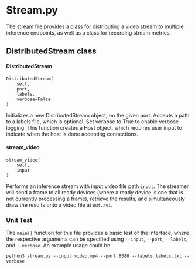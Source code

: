 # Stream.py

The stream file provides a class for distributing a video stream to multiple inference endpoints, as well as a class for
recording stream metrics. 

## DistributedStream class

#### DistributedStream

    DistributedStream(
        self,
        port,
        labels,
        verbose=False
    )
    
Initializes a new DistributedStream object, on the given port. Accepts a path to a labels file, which is optional. Set
verbose to True to enable verbose logging. This function creates a Host object, which requires user input to indicate 
when the host is done accepting connections. 

#### stream_video

    stream_video(
        self,
        input
    )
    
Performs an inference stream with input video file path `input`. The streamer will send a frame to all ready devices 
(where a ready device is one that is not currently processing a frame), retrieve the results, and simultaneously draw
the results onto a video file at `out.avi`. 

### Unit Test

The `main()` function for this file provides a basic test of the interface, where the respective arguments can be
specified using `--input`, `--port`, `--labels`, and `--verbose`. An example usage could be

`python3 stream.py --input video.mp4 --port 8080 --labels labels.txt --verbose`